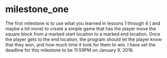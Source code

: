 # milestone_one

The first milestone is to use what you learned in lessons 1 through 4 ( and maybe a bit more) to create a simple game that has the player move the square block from a marked start location to a marked end location. Once the player gets to the end location, the program should let the player know that they won, and how much time it took for them to win. I have set the deadline for this milestone to be 11:59PM on January 9, 2016. 
